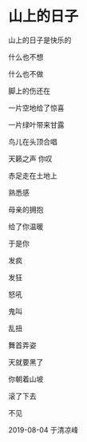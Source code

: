 # 山上的日子

山上的日子是快乐的

什么也不想

什么也不做

脚上的伤还在

一片空地给了惊喜

一片绿叶带来甘露

鸟儿在头顶合唱

天籁之声 你叹

赤足走在土地上

熟悉感

母亲的拥抱

给了你温暖

于是你

发疯

发狂

怒吼

鬼叫

乱扭

舞首弄姿

天就要黑了

你朝着山坡

滚了下去

不见

2019-08-04 于清凉峰